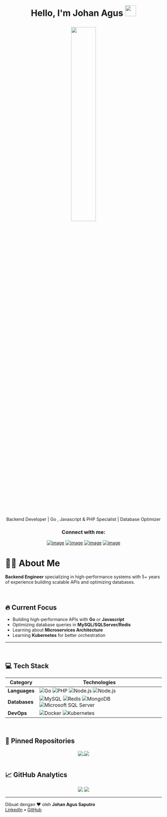   <h1><p align="center">Hello, I'm Johan Agus <a href="https://rahulmahesh.me/"><img src="https://media.giphy.com/media/hvRJCLFzcasrR4ia7z/giphy.gif" width="35px"></a></p></h1><p></p>
<p align="center"><img src="https://user-images.githubusercontent.com/22797857/90096358-dba16400-dd54-11ea-8e44-e181ada72661.gif" width="40%"></p>
<p align="center"> Backend Developer | Go , Javascript & PHP Specialist | Database Optimizer</p>

<h3 align="center">Connect with me:</h3>
<div align="center">
<p><a href="https://www.linkedin.com/in/lauro_brant-1/"><img src="https://img.shields.io/badge/LinkedIn-0077B5?style=for-the-badge&amp;logo=linkedin&amp;logoColor=white" alt="image"></a>
<a href="https://www.instagram.com/brantlauro/"><img src="https://img.shields.io/badge/Instagram-E4405F?style=for-the-badge&amp;logo=instagram&amp;logoColor=white" alt="image"></a>
<a href="mailto:produtor.brantlauro@gmail.com"><img src="https://img.shields.io/badge/Gmail-D14836?style=for-the-badge&amp;logo=gmail&amp;logoColor=white" alt="image"></a>
<a href="https://wa.me/6281280014887"><img src="https://img.shields.io/badge/Whatsapp-25D366?style=for-the-badge&amp;logo=whatsapp&amp;logoColor=white" alt="image"></a></p>
</div>

# 👨‍💻 **About Me**
**Backend Engineer** specializing in high-performance systems with 5+ years of experience building scalable APIs and optimizing databases.

</br>

## 🔥 Current Focus
- Building high-performance APIs with **Go** or **Javascript**
- Optimizing database queries in **MySQL/SQLServer/Redis**
- Learning about **Microservices Architecture**
- Learning **Kubernetes** for better orchestration

---

</br>

## 💻 Tech Stack

| Category   | Technologies                                                                                     |
|------------|-------------------------------------------------------------------------------------------------|
| **Languages** | ![Go](https://img.shields.io/badge/Go-00ADD8?logo=go&logoColor=white) ![PHP](https://img.shields.io/badge/PHP-777BB4?logo=php&logoColor=white) ![Node.js](https://img.shields.io/badge/Node.js-339933?logo=nodedotjs&logoColor=white) ![Node.js](https://img.shields.io/badge/javascript-F0DB4F?logo=javascript&logoColor=black) |
| **Databases** | ![MySQL](https://img.shields.io/badge/MySQL-4479A1?logo=mysql&logoColor=white) ![Redis](https://img.shields.io/badge/Redis-DC382D?logo=redis&logoColor=white) ![MongoDB](https://img.shields.io/badge/MongoDB-47A248?logo=mongodb&logoColor=white) ![Microsoft SQL Server](https://img.shields.io/badge/Microsoft%20SQL%20Server-CC2927?logo=microsoftsqlserver&logoColor=white) |
| **DevOps** | ![Docker](https://img.shields.io/badge/Docker-2496ED?logo=docker&logoColor=white) ![Kubernetes](https://img.shields.io/badge/Kubernetes-326CE5?logo=kubernetes&logoColor=white) |

</br>

## 📌 Pinned Repositories
<div align="center">
  <a href="https://github.com/johanagus/simple-erp">
    <img align="center" src="https://github-readme-stats.vercel.app/api/pin/?username=johanagus&repo=simple-erp&theme=vue" />
  </a>
  <a href="https://github.com/johanagus/prab">
    <img align="center" src="https://github-readme-stats.vercel.app/api/pin/?username=johanagus&repo=prab&theme=vue" />
  </a>
</div>


</br>

## 📈 GitHub Analytics

<p align="center">
  <img src="https://github-readme-stats.vercel.app/api?username=johanagus&amp;show_icons=true&amp;count_private=true&amp;theme=vue&amp;hide=issues&amp;line_height=32">
  <img src="https://github-readme-streak-stats.herokuapp.com/?user=johanagus&amp;">
</p>

---

Dibuat dengan ❤️ oleh **Johan Agus Saputro**  
[LinkedIn](https://www.linkedin.com/in/johan-agus/) • [GitHub](https://github.com/johanagus)
